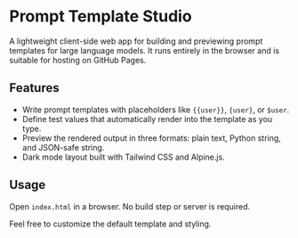 # Prompt Template Studio

A lightweight client-side web app for building and previewing prompt templates for large language models. It runs entirely in the browser and is suitable for hosting on GitHub Pages.

## Features

- Write prompt templates with placeholders like `{{user}}`, `{user}`, or `$user`.
- Define test values that automatically render into the template as you type.
- Preview the rendered output in three formats: plain text, Python string, and JSON-safe string.
- Dark mode layout built with Tailwind CSS and Alpine.js.

## Usage

Open `index.html` in a browser. No build step or server is required.

Feel free to customize the default template and styling.
